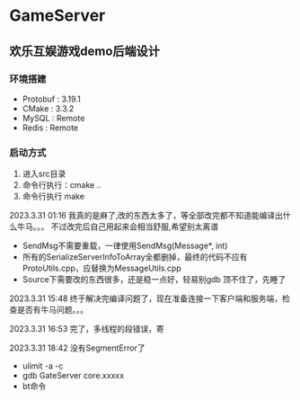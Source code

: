 # GameServer

## 欢乐互娱游戏demo后端设计

### 环境搭建
* Protobuf : 3.19.1
* CMake    : 3.3.2
* MySQL    : Remote
* Redis    : Remote

### 启动方式
1. 进入src目录
2. 命令行执行：cmake ..
3. 命令行执行 make

2023.3.31 01:16 我真的是麻了,改的东西太多了，等全部改完都不知道能编译出什么牛马。。。
                不过改完后自己用起来会相当舒服,希望别太离谱

* SendMsg不需要重载，一律使用SendMsg(Message*, int)
* 所有的SerializeServerInfoToArray全都删掉，最终的代码不应有ProtoUtils.cpp，应替换为MessageUtils.cpp
* Source下需要改的东西很多，还是稳一点好，轻易别gdb
顶不住了，先睡了


2023.3.31 15:48 终于解决完编译问题了，现在准备连接一下客户端和服务端，检查是否有牛马问题。。。

2023.3.31 16:53 完了，多线程的段错误，寄

2023.3.31 18:42 没有SegmentError了
* ulimit -a -c 
* gdb GateServer core.xxxxx 
* bt命令